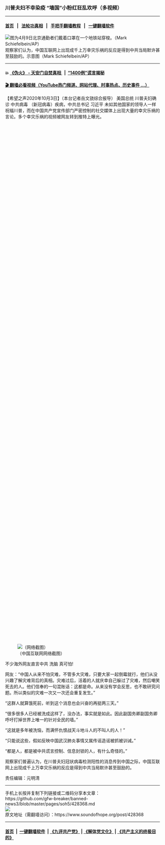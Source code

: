 ### 川普夫妇不幸染疫 “墙国”小粉红狂乱欢呼（多视频）
------------------------

#### [首页](https://github.com/gfw-breaker/banned-news3/blob/master/README.md) &nbsp;&nbsp;|&nbsp;&nbsp; [法轮功真相](https://github.com/begood0513/basic/blob/master/README.md)  &nbsp;&nbsp;|&nbsp;&nbsp; [手把手翻墙教程](https://github.com/gfw-breaker/guides/wiki)  &nbsp;&nbsp;|&nbsp;&nbsp; [一键翻墙软件](https://github.com/gfw-breaker/nogfw/blob/master/README.md)  



<div><img alt="图为4月9日北京通勤者们戴着口罩在一个地铁站穿梭。（Mark Schiefelbein/AP）" src="https://img.soundofhope.org/2020-04/4-22-1-1588031385540.jpg"/>
<br/><figcaption class="caption">
 观察家们认为，中国互联网上出现成千上万幸灾乐祸的反应是得到中共当局默许甚至鼓励的。示意图（Mark Schiefelbein/AP）
</figcaption></div><hr/>

#### 💥 [《伪火》 - 天安门自焚真相 ](http://158.247.195.190:10000/videos/blog/weihuo.html)&nbsp; |&nbsp; [“1400例”谎言揭秘  ](http://158.247.195.190:10000/videos/blog/jiexi1400.html)

#### [ 🎬  翻墙必看视频（YouTube热门频道、网站代理、时事热点、历史事件 ...）](https://github.com/gfw-breaker/links/blob/master/banned.md)

<div><div class="Content__Wrapper sc-1bvya0-0 grZQxZ">
 <p class="meta-top">
  <span class="meta">
   【希望之声2020年10月3日】（本台记者岳文骁综合报导）
  </span>
  美国总统
  <ok href="/term/389281">
   川普夫妇确诊
  </ok>
  <ok href="/term/248971">
   中共病毒
  </ok>
  （新冠病毒）疾病，中共总书记
  <ok href="/term/1063">
   习近平
  </ok>
  未如其他国家的领导人一样祝福川普，而在中国共产党宣传部门严密控制的社交媒体上出现大量的幸灾乐祸的言论。多个幸灾乐祸的视频被网友转到推特上曝光。
 </p>
 <div class="soh-embed">
  <div class="soh-embed-inner">
   <div class="iframely-embed" style="max-width: 550px;">
    <div class="iframely-responsive" style="padding-bottom: 100%;">
    </div>
   </div>
  </div>
 </div>
 <div class="soh-embed">
  <div class="soh-embed-inner">
   <div class="iframely-embed" style="max-width: 550px;">
    <div class="iframely-responsive" style="padding-bottom: 100%;">
    </div>
   </div>
  </div>
 </div>
 <div class="soh-embed">
  <div class="soh-embed-inner">
   <div class="iframely-embed" style="max-width: 550px;">
    <div class="iframely-responsive" style="padding-bottom: 133.3333%;">
    </div>
   </div>
  </div>
 </div>
 <figure class="OImage__StyledFigure-sc-1lfley0-0 hHSfVg">
  <img alt="（网络截图）" src="https://img.soundofhope.org/2020-10/0b2ee3a7-381b-4b52-88c3-2eb8d60f8f78-1601722022266.jpg"/>
  <br/><figcaption>
   （中国互联网网络截图）
  </figcaption>
 </figure>
 <p>
  不少海外网友直言中共
  <ok href="/term/8003">
   洗脑
  </ok>
  真可怕!
 </p>
 <div class="AD_Embed__Wrap-sc-1xslmin-0 igMuqX module desktop">
  <div>
  </div>
 </div>
 <p>
  网友：“中国人从来不怕灾难，不管多大灾难，只要大家一起倒霉就行，他们从没兴趣了解灾难背后的真相。灾难过后，活着的人就庆幸自己躲过了灾难，然后嘲笑死去的人。他们信奉的一句混账话：这都是命。从来没有学会反思，也不敢研究问题。所以类似的灾难一次又一次还会重复发生。”
 </p>
 <p>
  “这群人就算饿死前，听到这个消息也会兴奋的再挺两三天。”
 </p>
 <p>
  “很多很多人已经被洗成这样了，没办法，事实就是如此。因此副国务卿副国务卿呼吁打掉世界上唯一的针对全民的墙。”
 </p>
 <p>
  “这就是多年被洗恼，而满怀仇恨战天斗地斗人的不叫人的人！”
 </p>
 <p>
  “只能说这些，假如反映中国武汉肺炎事情又属传谣造谣被抓被训诫。”
 </p>
 <p>
  “都是人，都是被中共谎言控制、信息封锁的人，有什么奇怪的。”
 </p>
 <p>
  观察家们普遍认为，在川普夫妇冠状病毒检测阳性的消息传到中国之际，中国互联网上出现成千上万幸灾乐祸的反应是得到中共当局默许甚至鼓励的。
 </p>
 <p class="meta-btm">
  责任编辑：元明清
 </p>
</div>
</div>
<hr/>
手机上长按并复制下列链接或二维码分享本文章：<br/>
https://github.com/gfw-breaker/banned-news3/blob/master/pages/soh5/428368.md <br/>
<a href='https://github.com/gfw-breaker/banned-news3/blob/master/pages/soh5/428368.md'><img src='https://github.com/gfw-breaker/banned-news3/blob/master/pages/soh5/428368.md.png'/></a> <br/>
原文地址（需翻墙访问）：https://www.soundofhope.org/post/428368


------------------------
#### [首页](https://github.com/gfw-breaker/banned-news3/blob/master/README.md) &nbsp;|&nbsp; [一键翻墙软件](https://github.com/gfw-breaker/nogfw/blob/master/README.md) &nbsp;| [《九评共产党》](https://github.com/gfw-breaker/9ping.md/blob/master/README.md#九评之一评共产党是什么) | [《解体党文化》](https://github.com/gfw-breaker/jtdwh.md/blob/master/README.md) | [《共产主义的终极目的》](https://github.com/gfw-breaker/gczydzjmd.md/blob/master/README.md)


<img src='http://gfw-breaker.win/banned-news3/pages/soh5/428368.md' width='0px' height='0px'/>